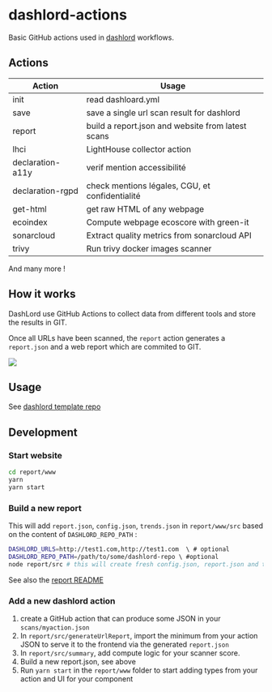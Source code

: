 # dashlord-actions

Basic GitHub actions used in [dashlord](https://github.com/socialgouv/dashlord) workflows.

## Actions

| Action           | Usage                                             |
| ---------------- | ------------------------------------------------- |
| init             | read dashloard.yml                                |
| save             | save a single url scan result for dashlord        |
| report           | build a report.json and website from latest scans |
| lhci             | LightHouse collector action                       |
| declaration-a11y | verif mention accessibilité                       |
| declaration-rgpd | check mentions légales, CGU, et confidentialité   |
| get-html         | get raw HTML of any webpage                       |
| ecoindex         | Compute webpage ecoscore with green-it            |
| sonarcloud       | Extract quality metrics from sonarcloud API       |
| trivy            | Run trivy docker images scanner                   |

And many more !

## How it works

DashLord use GitHub Actions to collect data from different tools and store the results in GIT.

Once all URLs have been scanned, the `report` action generates a `report.json` and a web report which are commited to GIT.

[![](./workflows.png)](https://excalidraw.com/#json=XKFW_JEzkaJWdELtg41vY,jnFgZnfFp_0N_i9wlvzp-A)

## Usage

See [dashlord template repo](https://github.com/socialgouv/dashlord)

## Development

### Start website

```sh
cd report/www
yarn
yarn start
```

### Build a new report

This will add `report.json`, `config.json`, `trends.json` in `report/www/src`
based on the content of `DASHLORD_REPO_PATH` :

```sh
DASHLORD_URLS=http://test1.com,http://test1.com  \ # optional
DASHLORD_REPO_PATH=/path/to/some/dashlord-repo \ #optional
node report/src # this will create fresh config.json, report.json and trends.json for the website
```

See also the [report README](./report/README.md)

### Add a new dashlord action

1. create a GitHub action that can produce some JSON in your `scans/myaction.json`
2. In `report/src/generateUrlReport`, import the minimum from your action JSON to serve it to the frontend via the generated `report.json`
3. In `report/src/summary`, add compute logic for your scanner score.
4. Build a new report.json, see above
5. Run `yarn start` in the `report/www` folder to start adding types from your action and UI for your component
